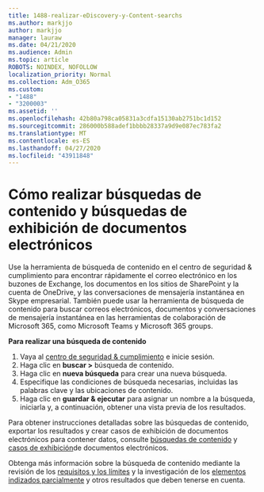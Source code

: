 ```yaml
---
title: 1488-realizar-eDiscovery-y-Content-searchs
ms.author: markjjo
author: markjjo
manager: lauraw
ms.date: 04/21/2020
ms.audience: Admin
ms.topic: article
ROBOTS: NOINDEX, NOFOLLOW
localization_priority: Normal
ms.collection: Adm_O365
ms.custom:
- "1488"
- "3200003"
ms.assetid: ''
ms.openlocfilehash: 42b80a798ca05831a3cdfa15130ab2751bc1d152
ms.sourcegitcommit: 286000b588adef1bbbb28337a9d9e087ec783fa2
ms.translationtype: MT
ms.contentlocale: es-ES
ms.lasthandoff: 04/27/2020
ms.locfileid: "43911848"
---
```

# <a name="how-to-perform-content-searches-and-ediscovery-searches"></a>Cómo realizar búsquedas de contenido y búsquedas de exhibición de documentos electrónicos

Use la herramienta de búsqueda de contenido en el centro de seguridad & cumplimiento para encontrar rápidamente el correo electrónico en los buzones de Exchange, los documentos en los sitios de SharePoint y la cuenta de OneDrive, y las conversaciones de mensajería instantánea en Skype empresarial. También puede usar la herramienta de búsqueda de contenido para buscar correos electrónicos, documentos y conversaciones de mensajería instantánea en las herramientas de colaboración de Microsoft 365, como Microsoft Teams y Microsoft 365 groups.

**Para realizar una búsqueda de contenido**

1. Vaya al [centro de seguridad & cumplimiento](https://protection.office.com) e inicie sesión.
2. Haga clic en **buscar >** búsqueda de contenido.
3. Haga clic en **nueva búsqueda** para crear una nueva búsqueda.
4. Especifique las condiciones de búsqueda necesarias, incluidas las palabras clave y las ubicaciones de contenido.  
5. Haga clic en **guardar & ejecutar** para asignar un nombre a la búsqueda, iniciarla y, a continuación, obtener una vista previa de los resultados.

Para obtener instrucciones detalladas sobre las búsquedas de contenido, exportar los resultados y crear casos de exhibición de documentos electrónicos para contener datos, consulte [búsquedas de contenido](https://docs.microsoft.com/office365/securitycompliance/content-search) y [casos de exhibición](https://docs.microsoft.com/office365/securitycompliance/ediscovery-cases)de documentos electrónicos.

Obtenga más información sobre la búsqueda de contenido mediante la revisión de los [requisitos y los límites](https://docs.microsoft.com/office365/securitycompliance/limits-for-content-search) y la investigación de los [elementos indizados parcialmente](https://docs.microsoft.com/office365/securitycompliance/investigating-partially-indexed-items-in-ediscovery) y otros resultados que deben tenerse en cuenta.